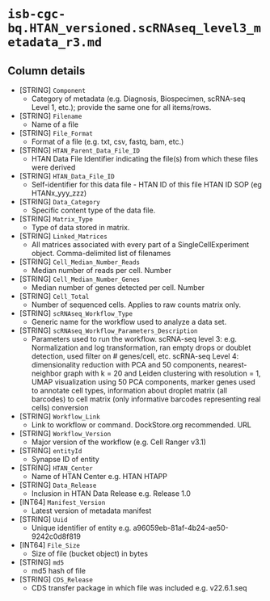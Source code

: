 # `isb-cgc-bq.HTAN_versioned.scRNAseq_level3_metadata_r3.md`

## Column details

* [STRING]    `Component`
  - Category of metadata (e.g. Diagnosis, Biospecimen, scRNA-seq Level 1, etc.); provide the same one for all items/rows.
* [STRING]    `Filename`
  - Name of a file
* [STRING]    `File_Format`
  - Format of a file (e.g. txt, csv, fastq, bam, etc.)
* [STRING]    `HTAN_Parent_Data_File_ID`
  - HTAN Data File Identifier indicating the file(s) from which these files were derived
* [STRING]    `HTAN_Data_File_ID`
  - Self-identifier for this data file - HTAN ID of this file HTAN ID SOP (eg HTANx_yyy_zzz)
* [STRING]    `Data_Category`
  - Specific content type of the data file.
* [STRING]    `Matrix_Type`
  - Type of data stored in matrix.
* [STRING]    `Linked_Matrices`
  - All matrices associated with every part of a SingleCellExperiment object. Comma-delimited list of filenames
* [STRING]    `Cell_Median_Number_Reads`
  - Median number of reads per cell. Number
* [STRING]    `Cell_Median_Number_Genes`
  - Median number of genes detected per cell. Number
* [STRING]    `Cell_Total`
  - Number of sequenced  cells. Applies to raw counts matrix only.
* [STRING]    `scRNAseq_Workflow_Type`
  - Generic name for the workflow used to analyze a data set.
* [STRING]    `scRNAseq_Workflow_Parameters_Description`
  - Parameters used to run the workflow. scRNA-seq level 3: e.g. Normalization and log transformation, ran empty drops or doublet detection, used filter on # genes/cell, etc. scRNA-seq Level 4: dimensionality reduction with PCA and 50 components, nearest-neighbor graph with k = 20 and Leiden clustering with resolution = 1, UMAP visualization using 50 PCA components, marker genes used to annotate cell types, information about droplet matrix (all barcodes) to cell matrix (only informative barcodes representing real cells) conversion
* [STRING]    `Workflow_Link`
  - Link to workflow or command. DockStore.org recommended. URL
* [STRING]    `Workflow_Version`
  - Major version of the workflow (e.g. Cell Ranger v3.1)
* [STRING]    `entityId`
  - Synapse ID of entity
* [STRING]    `HTAN_Center`
  - Name of HTAN Center e.g. HTAN HTAPP
* [STRING]    `Data_Release`
  - Inclusion in HTAN Data Release e.g. Release 1.0
* [INT64]    `Manifest_Version`
  - Latest version of metadata manifest
* [STRING]    `Uuid`
  - Unique identifier of entity e.g. a96059eb-81af-4b24-ae50-9242c0d8f819
* [INT64]    `File_Size`
  - Size of file (bucket object) in bytes
* [STRING]    `md5`
  - md5 hash of file
* [STRING]    `CDS_Release`
  - CDS transfer package in which file was included e.g. v22.6.1.seq

